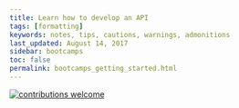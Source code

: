 ```yaml
---
title: Learn how to develop an API
tags: [formatting]
keywords: notes, tips, cautions, warnings, admonitions
last_updated: August 14, 2017
sidebar: bootcamps
toc: false
permalink: bootcamps_getting_started.html
---
```




[![contributions welcome](https://img.shields.io/badge/contributions-welcome-brightgreen.svg?style=flat)](https://github.com/krosti/learn-nodejs/issues)